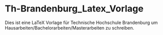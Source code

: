 # Th-Brandenburg_Latex_Vorlage
Dies ist eine LaTeX Vorlage für Technische Hochschule Brandenburg um Hausarbeiten/Bachelorarbeiten/Masterarbeiten zu schreiben.
